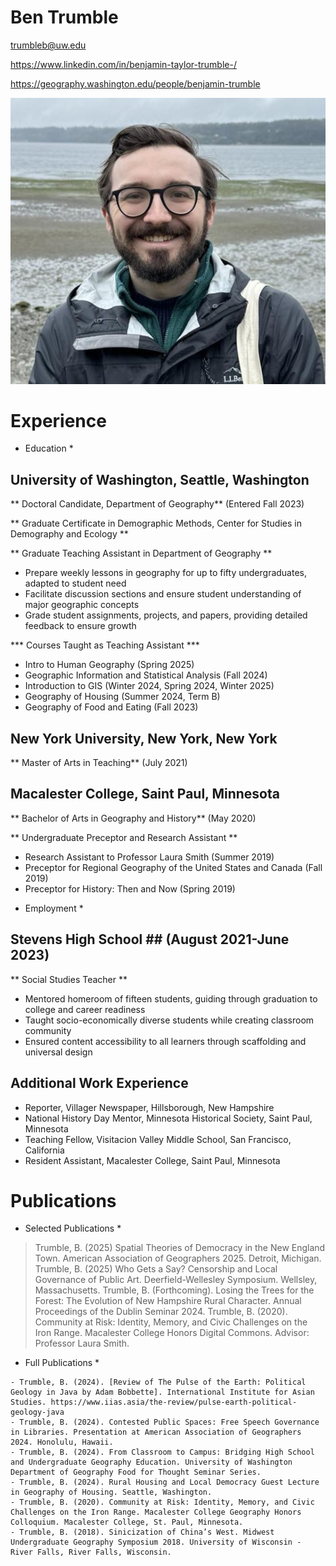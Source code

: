 # Ben Trumble

trumbleb@uw.edu

https://www.linkedin.com/in/benjamin-taylor-trumble-/

https://geography.washington.edu/people/benjamin-trumble

![Picture of Ben Trumble](Trumble_Pic.jpg)

# Experience

* Education *

## University of Washington, Seattle, Washington

** Doctoral Candidate, Department of Geography** (Entered Fall 2023)

** Graduate Certificate in Demographic Methods, Center for Studies in Demography and Ecology **

** Graduate Teaching Assistant in Department of Geography **
- Prepare weekly lessons in geography for up to fifty undergraduates, adapted to student need
- Facilitate discussion sections and ensure student understanding of major geographic concepts
- Grade student assignments, projects, and papers, providing detailed feedback to ensure growth

*** Courses Taught as Teaching Assistant ***
- Intro to Human Geography (Spring 2025)
- Geographic Information and Statistical Analysis (Fall 2024)
- Introduction to GIS (Winter 2024, Spring 2024, Winter 2025)
- Geography of Housing (Summer 2024, Term B)
- Geography of Food and Eating (Fall 2023)

## New York University, New York, New York

** Master of Arts in Teaching** (July 2021)

## Macalester College, Saint Paul, Minnesota

** Bachelor of Arts in Geography and History** (May 2020)

** Undergraduate Preceptor and Research Assistant **
- Research Assistant to Professor Laura Smith (Summer 2019)
- Preceptor for Regional Geography of the United States and Canada (Fall 2019)
- Preceptor for History: Then and Now (Spring 2019)

* Employment *

## Stevens High School ## (August 2021-June 2023)	

** Social Studies Teacher ** 			           
- Mentored homeroom of fifteen students, guiding through graduation to college and career readiness
- Taught socio-economically diverse students while creating classroom community
- Ensured content accessibility to all learners through scaffolding and universal design

## Additional Work Experience
- Reporter, Villager Newspaper, Hillsborough, New Hampshire
- National History Day Mentor, Minnesota Historical Society, Saint Paul, Minnesota
- Teaching Fellow, Visitacion Valley Middle School, San Francisco, California
- Resident Assistant, Macalester College, Saint Paul, Minnesota

# Publications

* Selected Publications *

> Trumble, B. (2025) Spatial Theories of Democracy in the New England Town. American Association of Geographers 2025. Detroit, Michigan.
> Trumble, B. (2025) Who Gets a Say? Censorship and Local Governance of Public Art. Deerfield-Wellesley Symposium. Wellsley, Massachusetts. 
> Trumble, B. (Forthcoming). Losing the Trees for the Forest: The Evolution of New Hampshire Rural Character. Annual Proceedings of the Dublin Seminar 2024.
> Trumble, B. (2020). Community at Risk: Identity, Memory, and Civic Challenges on the Iron Range. Macalester College Honors Digital Commons. Advisor: Professor Laura Smith.

* Full Publications *
```
- Trumble, B. (2024). [Review of The Pulse of the Earth: Political Geology in Java by Adam Bobbette]. International Institute for Asian Studies. https://www.iias.asia/the-review/pulse-earth-political-geology-java
- Trumble, B. (2024). Contested Public Spaces: Free Speech Governance in Libraries. Presentation at American Association of Geographers 2024. Honolulu, Hawaii. 
- Trumble, B. (2024). From Classroom to Campus: Bridging High School and Undergraduate Geography Education. University of Washington Department of Geography Food for Thought Seminar Series.
- Trumble, B. (2024). Rural Housing and Local Democracy Guest Lecture in Geography of Housing. Seattle, Washington. 
- Trumble, B. (2020). Community at Risk: Identity, Memory, and Civic Challenges on the Iron Range. Macalester College Geography Honors Colloquium. Macalester College, St. Paul, Minnesota. 
- Trumble, B. (2018). Sinicization of China’s West. Midwest Undergraduate Geography Symposium 2018. University of Wisconsin - River Falls, River Falls, Wisconsin. 
```